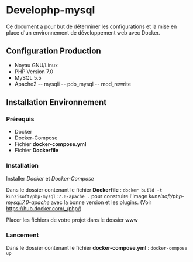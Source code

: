# Develophp-mysql

Ce document a pour but de déterminer les configurations et la mise en place d'un environnement de développement web avec Docker.

## Configuration Production

- Noyau GNU/Linux 
- PHP Version 7.0
- MySQL 5.5
- Apache2
-- mysqli
-- pdo_mysql
-- mod_rewrite

## Installation Environnement

### Prérequis

- Docker
- Docker-Compose
- Fichier **docker-compose.yml**
- Fichier **Dockerfile**

### Installation

Installer *Docker* et *Docker-Compose*

Dans le dossier contenant le fichier **Dockerfile** :
```docker build -t kunzisoft/php-mysql:7.0-apache .```
pour construire l'image *kunzisoft/php-mysql:7.0-apache* avec la bonne version et les plugins.
(Voir https://hub.docker.com/_/php/)

Placer les fichiers de votre projet dans le dossier www

### Lancement

Dans le dossier contenant le fichier **docker-compose.yml** :
```docker-compose up```
